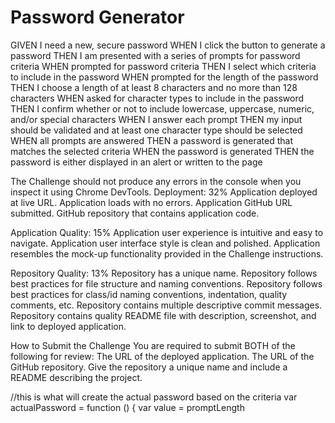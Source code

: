 # Password Generator

GIVEN I need a new, secure password
WHEN I click the button to generate a password
THEN I am presented with a series of prompts for password criteria
WHEN prompted for password criteria
THEN I select which criteria to include in the password
WHEN prompted for the length of the password
THEN I choose a length of at least 8 characters and no more than 128 characters
WHEN asked for character types to include in the password
THEN I confirm whether or not to include lowercase, uppercase, numeric, and/or special characters
WHEN I answer each prompt
THEN my input should be validated and at least one character type should be selected
WHEN all prompts are answered
THEN a password is generated that matches the selected criteria
WHEN the password is generated
THEN the password is either displayed in an alert or written to the page


The Challenge should not produce any errors in the console when you inspect it using Chrome DevTools.
Deployment: 32%
Application deployed at live URL.
Application loads with no errors.
Application GitHub URL submitted.
GitHub repository that contains application code.

Application Quality: 15%
Application user experience is intuitive and easy to navigate.
Application user interface style is clean and polished.
Application resembles the mock-up functionality provided in the Challenge instructions.

Repository Quality: 13%
Repository has a unique name.
Repository follows best practices for file structure and naming conventions.
Repository follows best practices for class/id naming conventions, indentation, quality comments, etc.
Repository contains multiple descriptive commit messages.
Repository contains quality README file with description, screenshot, and link to deployed application.

How to Submit the Challenge
You are required to submit BOTH of the following for review:
The URL of the deployed application.
The URL of the GitHub repository. Give the repository a unique name and include a README describing the project.



//this is what will create the actual password based on the criteria
var actualPassword = function () {
  var value = promptLength

  
